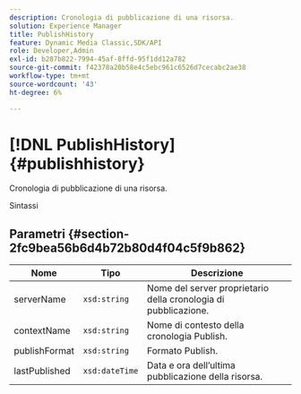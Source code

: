 ```yaml
---
description: Cronologia di pubblicazione di una risorsa.
solution: Experience Manager
title: PublishHistory
feature: Dynamic Media Classic,SDK/API
role: Developer,Admin
exl-id: b287b822-7994-45af-8ffd-95f1dd12a782
source-git-commit: f42378a20b58e4c5ebc961c6526d7cecabc2ae38
workflow-type: tm+mt
source-wordcount: '43'
ht-degree: 6%

---
```


# [!DNL PublishHistory]{#publishhistory}

Cronologia di pubblicazione di una risorsa.

Sintassi

## Parametri {#section-2fc9bea56b6d4b72b80d4f04c5f9b862}

| Nome | Tipo | Descrizione |
|---|---|---|
| serverName | `xsd:string` | Nome del server proprietario della cronologia di pubblicazione. |
| contextName | `xsd:string` | Nome di contesto della cronologia Publish. |
| publishFormat | `xsd:string` | Formato Publish. |
| lastPublished | `xsd:dateTime` | Data e ora dell’ultima pubblicazione della risorsa. |
